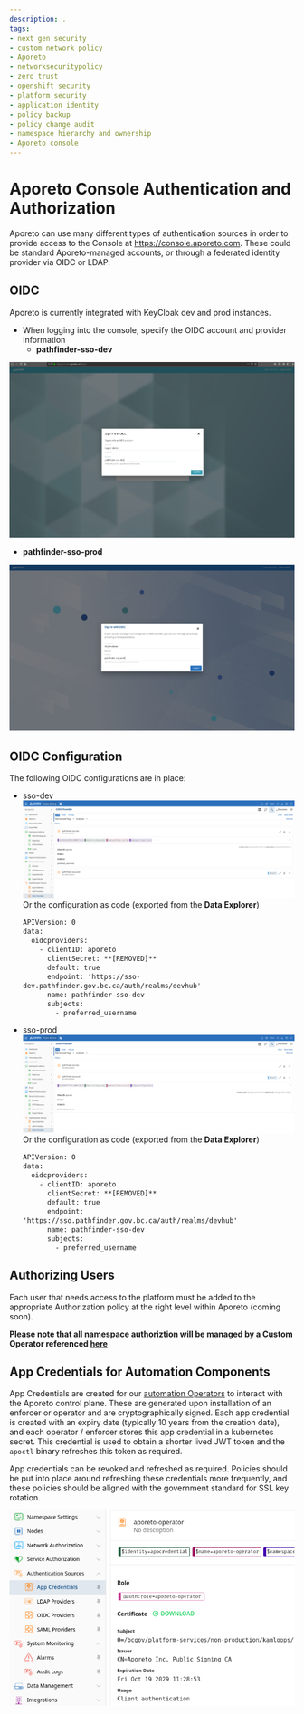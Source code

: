 ```yaml
---
description: .
tags:
- next gen security
- custom network policy
- Aporeto
- networksecuritypolicy
- zero trust
- openshift security
- platform security
- application identity
- policy backup
- policy change audit
- namespace hierarchy and ownership
- Aporeto console
---
```


# Aporeto Console Authentication and Authorization
Aporeto can use many different types of authentication sources in order to provide access to the Console at https://console.aporeto.com. These could be standard Aporeto-managed accounts, or through a federated identity provider via OIDC or LDAP.

## OIDC
Aporeto is currently integrated with KeyCloak dev and prod instances. 
- When logging into the console, specify the OIDC account and provider information
  - **pathfinder-sso-dev**

![](assets/oidc_signin_dev.png)  

  - **pathfinder-sso-prod**
  
![](assets/oidc_signin_prod.png) 

## OIDC Configuration
The following OIDC configurations are in place: 
- sso-dev
  ![](assets/oidc_config_dev.png)
  Or the configuration as code (exported from the **Data Explorer**)
  ```
  APIVersion: 0
  data:
    oidcproviders:
      - clientID: aporeto
        clientSecret: **[REMOVED]**
        default: true
        endpoint: 'https://sso-dev.pathfinder.gov.bc.ca/auth/realms/devhub'
        name: pathfinder-sso-dev
        subjects:
          - preferred_username
  ```

- sso-prod
  ![](assets/oidc_config_prod.png)
  Or the configuration as code (exported from the **Data Explorer**)
  ```
  APIVersion: 0
  data:
    oidcproviders:
      - clientID: aporeto
        clientSecret: **[REMOVED]**
        default: true
        endpoint: 'https://sso.pathfinder.gov.bc.ca/auth/realms/devhub'
        name: pathfinder-sso-dev
        subjects:
          - preferred_username
  ```

## Authorizing Users
Each user that needs access to the platform must be added to the appropriate Authorization policy at the right level within Aporeto (coming soon). 

**Please note that all namespace authoriztion will be managed by a Custom Operator referenced [here](../architecture/design_decisions.md#namespace-automation)**


## App Credentials for Automation Components
App Credentials are created for our [automation Operators](../architecture/high_level_design.md) to interact with the Aporeto control plane. These are generated upon installation of an enforcer or operator and are cryptographically signed. 
Each app credential is created with an expiry date (typically 10 years from the creation date), and each operator / enforcer stores this app credential in a kubernetes secret. This credential is used to obtain a shorter lived JWT token and the `apoctl` binary refreshes this token as required. 

App credentials can be revoked and refreshed as required. Policies should be put into place around refreshing these credentials more frequently, and these policies should be aligned with the government standard for SSL key rotation. 

![](assets/app_credential_sample.png)